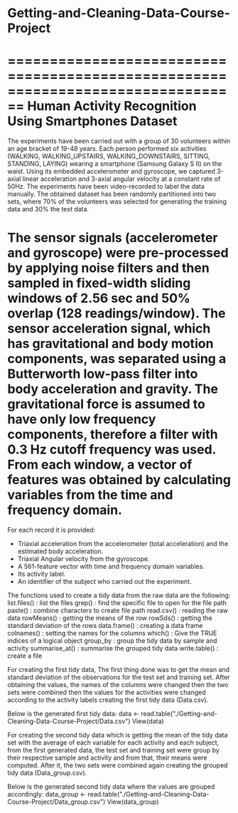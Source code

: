 # Getting-and-Cleaning-Data-Course-Project

================================================================================
Human Activity Recognition Using Smartphones Dataset
================================================================================
The experiments have been carried out with a group of 30 volunteers within an 
age bracket of 19-48 years. Each person performed six activities (WALKING, 
WALKING_UPSTAIRS, WALKING_DOWNSTAIRS, SITTING, STANDING, LAYING) wearing a 
smartphone (Samsung Galaxy S II) on the waist. Using its embedded accelerometer 
and gyroscope, we captured 3-axial linear acceleration and 3-axial angular 
velocity at a constant rate of 50Hz. The experiments have been video-recorded 
to label the data manually. The obtained dataset has been randomly partitioned 
into two sets, where 70% of the volunteers was selected for generating the 
training data and 30% the test data. 

The sensor signals (accelerometer and gyroscope) were pre-processed by applying 
noise filters and then sampled in fixed-width sliding windows of 2.56 sec and 
50% overlap (128 readings/window). The sensor acceleration signal, which has 
gravitational and body motion components, was separated using a Butterworth 
low-pass filter into body acceleration and gravity. The gravitational force is 
assumed to have only low frequency components, therefore a filter with 0.3 Hz 
cutoff frequency was used. From each window, a vector of features was obtained 
by calculating variables from the time and frequency domain.
================================================================================

For each record it is provided:
- Triaxial acceleration from the accelerometer (total acceleration) and the 
estimated body acceleration.
- Triaxial Angular velocity from the gyroscope. 
- A 561-feature vector with time and frequency domain variables. 
- Its activity label. 
- An identifier of the subject who carried out the experiment.

The functions used to create a tidy data from the raw data are the following:
list.files() : list the files
grep() : find the specific file to open for the file path
paste() : combine characters to create file path
read.csv() : reading the raw data
rowMeans() : getting the means of the row
rowSds() : getting the standard deviation of the rows
data.frame() : creating a data frame
colnames() : setting the names for the columns
which() : Give the TRUE indices of a logical object
group_by : group the tidy data by sample and activity
summarise_at() : summarise the grouped tidy data
write.table() : create a file

For creating the first tidy data, The first thing done was to get the mean and 
standard deviation of the observations for the test set and training set. After
obtaining the values, the names of the columns were changed then the two sets
were combined then the values for the activities were changed according to the 
activity labels creating the first tidy data (Data.csv).

Below is the generated first tidy data:
data <- read.table("./Getting-and-Cleaning-Data-Course-Project/Data.csv")
View(data)

For creating the second tidy data which is getting the mean of the tidy data set
with the average of each variable for each activity and each subject, from the 
first generated data, the test set and training set were group by their 
respective sample and activity and from that, their means were computed. After 
it, the two sets were combined again creating the grouped tidy data (Data_group.csv).

Below is the generated second tidy data where the values are grouped accordingly:
data_group <- read.table("./Getting-and-Cleaning-Data-Course-Project/Data_group.csv")
View(data_group)
